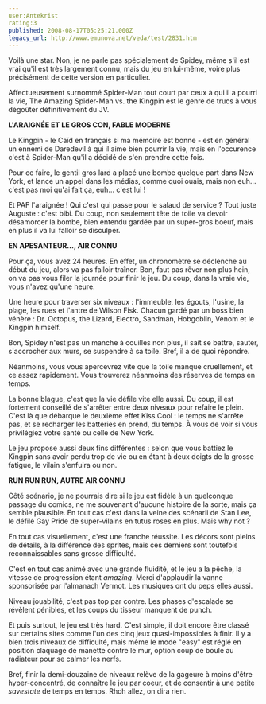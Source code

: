 ```yaml
---
user:Antekrist
rating:3
published: 2008-08-17T05:25:21.000Z
legacy_url: http://www.emunova.net/veda/test/2831.htm
---
```

Voilà une star. Non, je ne parle pas spécialement de Spidey, même s'il est vrai qu'il est très largement connu, mais du jeu en lui-même, voire plus précisément de cette version en particulier.  

Affectueusement surnommé Spider-Man tout court par ceux à qui il a pourri la vie, The Amazing Spider-Man vs. the Kingpin est le genre de trucs à vous dégoûter définitivement du JV.  

  

**L'ARAIGNÉE ET LE GROS CON, FABLE MODERNE**  

Le Kingpin - le Caïd en français si ma mémoire est bonne - est en général un ennemi de Daredevil à qui il aime bien pourrir la vie, mais en l'occurence c'est à Spider-Man qu'il a décidé de s'en prendre cette fois.  

Pour ce faire, le gentil gros lard a placé une bombe quelque part dans New York, et lance un appel dans les médias, comme quoi ouais, mais non euh... c'est pas moi qu'ai fait ça, euh... c'est lui !  

Et PAF l'araignée ! Qui c'est qui passe pour le salaud de service ? Tout juste Auguste : c'est bibi. Du coup, non seulement tête de toile va devoir désamorcer la bombe, bien entendu gardée par un super-gros boeuf, mais en plus il va lui falloir se disculper.  

  

**EN APESANTEUR..., AIR CONNU**  

Pour ça, vous avez 24 heures. En effet, un chronomètre se déclenche au début du jeu, alors va pas falloir traîner. Bon, faut pas rêver non plus hein, on va pas vous filer la journée pour finir le jeu. Du coup, dans la vraie vie, vous n'avez qu'une heure.  

Une heure pour traverser six niveaux : l'immeuble, les égouts, l'usine, la plage, les rues et l'antre de Wilson Fisk. Chacun gardé par un boss bien vénère : Dr. Octopus, the Lizard, Electro, Sandman, Hobgoblin, Venom et le Kingpin himself.  

Bon, Spidey n'est pas un manche à couilles non plus, il sait se battre, sauter, s'accrocher aux murs, se suspendre à sa toile. Bref, il a de quoi répondre.  

Néanmoins, vous vous apercevrez vite que la toile manque cruellement, et ce assez rapidement. Vous trouverez néanmoins des réserves de temps en temps.  

La bonne blague, c'est que la vie défile vite elle aussi. Du coup, il est fortement conseillé de s'arrêter entre deux niveaux pour refaire le plein. C'est là que débarque le deuxième effet Kiss Cool : le temps ne s'arrête pas, et se recharger les batteries en prend, du temps. À vous de voir si vous privilégiez votre santé ou celle de New York.  

Le jeu propose aussi deux fins différentes : selon que vous battiez le Kingpin sans avoir perdu trop de vie ou en étant à deux doigts de la grosse fatigue, le vilain s'enfuira ou non.  

  

**RUN RUN RUN, AUTRE AIR CONNU**  

Côté scénario, je ne pourrais dire si le jeu est fidèle à un quelconque passage du comics, ne me souvenant d'aucune histoire de la sorte, mais ça semble plausible. En tout cas c'est dans la veine des scénarii de Stan Lee, le défilé Gay Pride de super-vilains en tutus roses en plus. Mais why not ?  

En tout cas visuellement, c'est une franche réussite. Les décors sont pleins de détails, à la différence des sprites, mais ces derniers sont toutefois reconnaissables sans grosse difficulté.  

C'est en tout cas animé avec une grande fluidité, et le jeu a la pêche, la vitesse de progression étant _amazing_. Merci d'applaudir la vanne sponsorisée par l'almanach Vermot. Les musiques ont du peps elles aussi.  

Niveau jouabilité, c'est pas top par contre. Les phases d'escalade se révèlent pénibles, et les coups du tisseur manquent de punch.  

Et puis surtout, le jeu est très hard. C'est simple, il doit encore être classé sur certains sites comme l'un des cinq jeux quasi-impossibles à finir. Il y a bien trois niveaux de difficulté, mais même le mode "easy" est réglé en position claquage de manette contre le mur, option coup de boule au radiateur pour se calmer les nerfs.  

Bref, finir la demi-douzaine de niveaux relève de la gageure à moins d'être hyper-concentré, de connaître le jeu par coeur, et de consentir à une petite _savestate_ de temps en temps. Rhoh allez, on dira rien.
